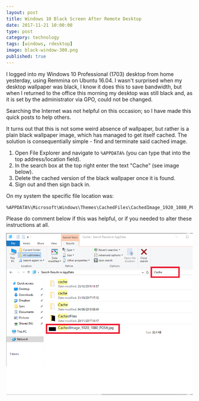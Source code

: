 ```yaml
--- 
layout: post 
title: Windows 10 Black Screen After Remote Desktop
date: 2017-11-21 10:00:00
type: post 
category: technology
tags: [windows, rdesktop]
image: black-window-300.png
published: true
---
```


I logged into my Windows 10 Professional (1703) desktop from home yesterday, using Remmina on Ubuntu 16.04. 
I wasn't surprised when my desktop wallpaper was black, I know it does this to save bandwidth, but when I returned to the office this morning my desktop was still black and, as it is set by the administrator via GPO, could not be changed.

Searching the Internet was not helpful on this occasion; so I have made this quick posts to help others.

<!--more-->

It turns out that this is not some weird absence of wallpaper, but rather is a plain black wallpaper image, which has managed to get itself cached.
The solution is consequentially simple - find and terminate said cached image.

 1. Open File Explorer and navigate to `%APPDATA%` (you can type that into the top address/location field).
 2. In the search box at the top right enter the text "Cache" (see image below).
 3. Delete the cached version of the black wallpaper once it is found.
 4. Sign out and then sign back in.

On my system the specific file location was:

    %APPDATA%\Microsoft\Windows\Themes\CachedFiles\CachedImage_1920_1080_POS4.jpg
 
Please do comment below if this was helpful, or if you needed to alter these instructions at all.

![File Manager](/assets/black-window.png)
